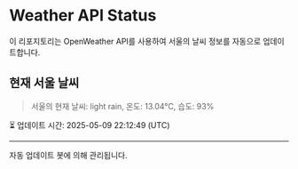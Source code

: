 
# Weather API Status

이 리포지토리는 OpenWeather API를 사용하여 서울의 날씨 정보를 자동으로 업데이트합니다.

## 현재 서울 날씨
> 서울의 현재 날씨: light rain, 온도: 13.04°C, 습도: 93%

⏳ 업데이트 시간: 2025-05-09 22:12:49 (UTC)

---
자동 업데이트 봇에 의해 관리됩니다.
